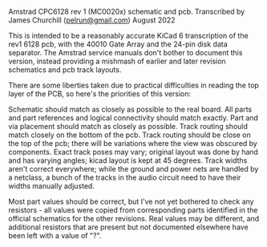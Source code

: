 Amstrad CPC6128 rev 1 (MC0020x) schematic and pcb.
Transcribed by James Churchill (pelrun@gmail.com) August 2022

This is intended to be a reasonably accurate KiCad 6 transcription of the rev1 6128 pcb, with the 40010 Gate Array and the 24-pin disk data separator. The Amstrad service manuals don't bother to document this version, instead providing a mishmash of earlier and later revision schematics and pcb track layouts.

There are some liberties taken due to practical difficulties in reading the top layer of the PCB, so here's the priorities of this version:

Schematic should match as closely as possible to the real board.
All parts and part references and logical connectivity should match exactly.
Part and via placement should match as closely as possible.
Track routing should match closely on the bottom of the pcb.
Track routing should be close on the top of the pcb; there will be variations where the view was obscured by components.
Exact track poses may vary; original layout was done by hand and has varying angles; kicad layout is kept at 45 degrees.
Track widths aren't correct everywhere; while the ground and power nets are handled by a netclass, a bunch of the tracks in the audio circuit need to have their widths manually adjusted.

Most part values should be correct, but I've not yet bothered to check any resistors - all values were copied from corresponding parts identified in the official schematics for the other revisions. Real values may be different, and additional resistors that are present but not documented elsewhere have been left with a value of "?".

